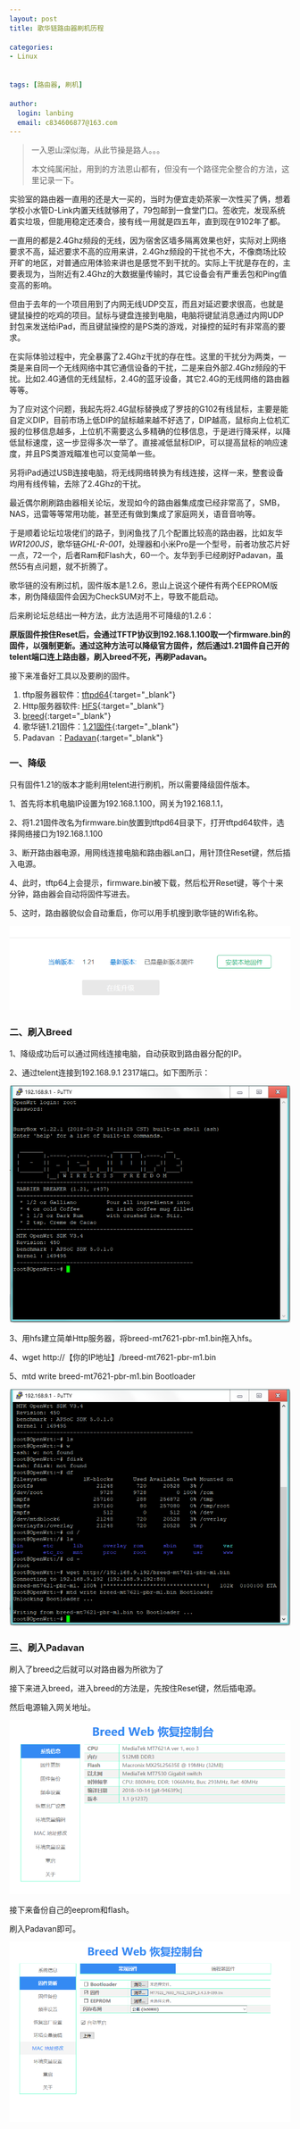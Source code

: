 ```yaml
---
layout: post
title: 歌华链路由器刷机历程

categories:
- Linux


tags: [路由器, 刷机]

author:
  login: lanbing
  email: c834606877@163.com
---
```




 

> 一入恩山深似海，从此节操是路人。。。
>
> 本文纯属闲扯，用到的方法恩山都有，但没有一个路径完全整合的方法，这里记录一下。



实验室的路由器一直用的还是大一买的，当时为便宜走奶茶家一次性买了俩，想着学校小水管D-Link内置天线就够用了，79包邮到一食堂门口。签收完，发现系统着实垃圾，但能用稳定还凑合，接有线一用就是四五年，直到现在9102年了都。

一直用的都是2.4Ghz频段的无线，因为宿舍区墙多隔离效果也好，实际对上网络要求不高，延迟要求不高的应用来讲，2.4Ghz频段的干扰也不大，不像商场比较开旷的地区，对普通应用体验来讲也是感觉不到干扰的。实际上干扰是存在的，主要表现为，当附近有2.4Ghz的大数据量传输时，其它设备会有严重丢包和Ping值变高的影响。



但由于去年的一个项目用到了内网无线UDP交互，而且对延迟要求很高，也就是键鼠操控的吃鸡的项目。鼠标与键盘连接到电脑，电脑将键鼠消息通过内网UDP封包来发送给iPad，而且键鼠操控的是PS类的游戏，对操控的延时有非常高的要求。

在实际体验过程中，完全暴露了2.4Ghz干扰的存在性。这里的干扰分为两类，一类是来自同一个无线网络中其它通信设备的干扰，二是来自外部2.4Ghz频段的干扰。比如2.4G通信的无线鼠标，2.4G的蓝牙设备，其它2.4G的无线网络的路由器等等。



为了应对这个问题，我起先将2.4G鼠标替换成了罗技的G102有线鼠标，主要是能自定义DIP，目前市场上低DIP的鼠标越来越不好选了，DIP越高，鼠标向上位机汇报的位移信息越多，上位机不需要这么多精确的位移信息，于是进行降采样，以降低鼠标速度，这一步显得多次一举了。直接减低鼠标DIP，可以提高鼠标的响应速度，并且PS类游戏瞄准也可以变简单一些。

另将iPad通过USB连接电脑，将无线网络转换为有线连接，这样一来，整套设备均用有线传输，去除了2.4Ghz的干扰。



最近偶尔刷刷路由器相关论坛，发现如今的路由器集成度已经非常高了，SMB，NAS，迅雷等等常用功能，甚至还有做到集成了家庭网关，语音音响等。



于是顺着论坛垃圾佬们的路子，到闲鱼找了几个配置比较高的路由器，比如友华*WR1200JS*，歌华链*GHL-R-001*，处理器和小米Pro是一个型号，前者功放芯片好一点，72一个，后者Ram和Flash大，60一个。友华到手已经刷好Padavan，虽然55有点问题，就不折腾了。

歌华链的没有刷过机，固件版本是1.2.6，恩山上说这个硬件有两个EEPROM版本，刷伪降级固件会因为CheckSUM对不上，导致不能启动。



后来刷论坛总结出一种方法，此方法适用不可降级的1.2.6：

**原版固件按住Reset后，会通过TFTP协议到192.168.1.100取一个firmware.bin的固件，以强制更新。通过这种方法可以降级官方固件，然后通过1.21固件自己开的telent端口连上路由器，刷入breed不死，再刷Padavan。**



接下来准备好工具以及要刷的固件。

1.  tftp服务器软件：[tftpd64](/post_res/2019-07-18-exp-flash-ghl-r-001-router.assets/tftpd64.462.zip){:target="_blank"}
2.  Http服务器软件: [HFS](/post_res/exp-flash-ghl-r-001-router.assets/Http+File+Server+2.3i+Build+297.zip){:target="_blank"}
3.  [breed](/post_res/2019-07-18-exp-flash-ghl-r-001-router.assets/breed-mt7621-pbr-m1.bin){:target="_blank"}
4.  歌华链1.21固件：[1.21固件](/post_res/2019-07-18-exp-flash-ghl-r-001-router.assets/GCloud_gh-a1_Build20180404_v1.21.bin){:target="_blank"}
5.  Padavan ：[Padavan](/post_res/2019-07-18-exp-flash-ghl-r-001-router.assets/MT7621_7603_7612_512M_3.4.3.9-099.trx){:target="_blank"}




### 一、降级

只有固件1.21的版本才能利用telent进行刷机，所以需要降级固件版本。

1、首先将本机电脑IP设置为192.168.1.100，网关为192.168.1.1，

2、将1.21固件改名为firmware.bin放置到tftpd64目录下，打开tftpd64软件，选择网络接口为192.168.1.100

3、断开路由器电源，用网线连接电脑和路由器Lan口，用针顶住Reset键，然后插入电源。

4、此时，tftp64上会提示，firmware.bin被下载，然后松开Reset键，等个十来分钟，路由器会自动将固件写进去。

5、这时，路由器貌似会自动重启，你可以用手机搜到歌华链的Wifi名称。

![QQ20190716155142](/post_res/2019-07-18-exp-flash-ghl-r-001-router.assets/QQ20190716155142.png)


### 二、刷入Breed

1、降级成功后可以通过网线连接电脑，自动获取到路由器分配的IP。

2、通过telent连接到192.168.9.1 2317端口。如下图所示：

![QQ20190716155657](/post_res/2019-07-18-exp-flash-ghl-r-001-router.assets/QQ20190716155657.png)

3、用hfs建立简单Http服务器，将breed-mt7621-pbr-m1.bin拖入hfs。

4、wget http://【你的IP地址】/breed-mt7621-pbr-m1.bin

5、mtd write breed-mt7621-pbr-m1.bin Bootloader 

![QQ20190716160123](/post_res/2019-07-18-exp-flash-ghl-r-001-router.assets/QQ20190716160123.png)



### 三、刷入Padavan

刷入了breed之后就可以对路由器为所欲为了

接下来进入breed，进入breed的方法是，先按住Reset键，然后插电源。

然后电源输入网关地址。

![QQ20190716160613](/post_res/2019-07-18-exp-flash-ghl-r-001-router.assets/QQ20190716160613.png)

接下来备份自己的eeprom和flash。

刷入Padavan即可。

![QQ20190716160646](/post_res/2019-07-18-exp-flash-ghl-r-001-router.assets/QQ20190716160646.png)